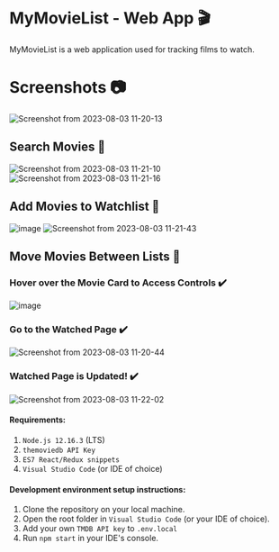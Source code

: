 # MyMovieList - Web App 🎬
MyMovieList is a web application used for tracking films to watch.
# Screenshots 📷
![Screenshot from 2023-08-03 11-20-13](https://github.com/jordonkane/my-movie-list/assets/55868384/48402808-63b6-42e2-9eb7-c10caef38adb)
## Search Movies 🎥
![Screenshot from 2023-08-03 11-21-10](https://github.com/jordonkane/my-movie-list/assets/55868384/7102d89e-0fb2-40d6-b36f-267d3c606f62)
![Screenshot from 2023-08-03 11-21-16](https://github.com/jordonkane/my-movie-list/assets/55868384/99254dc7-df71-4489-8afc-8cfc9a892b03)
## Add Movies to Watchlist 🎥
![image](https://github.com/jordonkane/my-movie-list/assets/55868384/4efd2031-02a4-4340-8e69-fe793420e691)
![Screenshot from 2023-08-03 11-21-43](https://github.com/jordonkane/my-movie-list/assets/55868384/4ee85621-1929-4fab-b6e8-7bc526ec9741)
## Move Movies Between Lists 🎥
### Hover over the Movie Card to Access Controls :heavy_check_mark:
![image](https://github.com/jordonkane/my-movie-list/assets/55868384/729aea8b-ef51-4fb8-9ba4-7d99d840b4ec)
### Go to the Watched Page :heavy_check_mark:
![Screenshot from 2023-08-03 11-20-44](https://github.com/jordonkane/my-movie-list/assets/55868384/e5014966-a31d-4209-ad0e-b1d8d9d8cdaa)
### Watched Page is Updated! :heavy_check_mark:
![Screenshot from 2023-08-03 11-22-02](https://github.com/jordonkane/my-movie-list/assets/55868384/e4b68fdb-655a-421e-9dc4-362a170a19c8)

#### Requirements:
1. `Node.js 12.16.3` (LTS)
2. `themoviedb API Key`
3. `ES7 React/Redux snippets`
4. `Visual Studio Code` (or IDE of choice)

#### Development environment setup instructions:
1. Clone the repository on your local machine.
2. Open the root folder in `Visual Studio Code` (or your IDE of choice).
3. Add your own `TMDB API key` to `.env.local`
4. Run `npm start` in your IDE's console.
